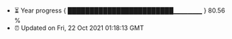 - ⏳ Year progress { ████████████████████████▁▁▁▁▁▁ } 80.56 %
- ⏰ Updated on Fri, 22 Oct 2021 01:18:13 GMT

